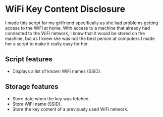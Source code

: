 # WiFi Key Content Disclosure
I made this script for my girlfriend specifically as she had problems getting access to the WiFi at home. With access to a machine that already had connected to the WiFi network, I knew that it would be stored on the machine, but as I knew she was not the best person at computers I made her a script to make it really easy for her.

## Script features
- Displays a list of known WiFi names (SSID).

## Storage features
- Store date when the key was fetched.
- Store WiFi name (SSID).
- Store the key content of a previously used WiFi network.
